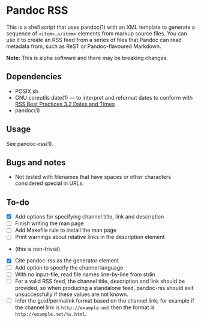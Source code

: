 # Pandoc RSS

This is a shell script that uses pandoc(1) with an XML template to
generate a sequence of `<item>…</item>` elements from markup source
files. You can use it to create an RSS feed from a series of files that
Pandoc can read metadata from, such as ReST or Pandoc-flavoured
Markdown.

**Note:** This is alpha software and there may be breaking changes.

## Dependencies

  - POSIX sh
  - GNU coreutils date(1) — to interpret and reformat dates to conform with
    [RSS Best Practices 3.2 Dates and Times](https://www.rssboard.org/rss-profile#data-types-datetime)
  - pandoc(1)

## Usage

See pandoc-rss(1).

## Bugs and notes

  - Not tested with filenames that have spaces or other characters
    considered special in URLs.

## To-do

  - [x] Add options for specifying channel title, link and description
  - [ ] Finish writing the man page
  - [ ] Add Makefile rule to install the man page
  - [ ] Print warnings about relative links in the description element
  - (this is non-trivial)
  - [x] Cite pandoc-rss as the generator element
  - [ ] Add option to specify the channel language
  - [ ] With no input-file, read file names line-by-line from stdin
  - [ ] For a valid RSS feed, the channel title, description and link
    should be provided, so when producing a standalone feed,
    pandoc-rss should exit unsuccessfully if these values are not
    known.
  - [ ] Infer the guid/permalink format based on the channel link; for
    example if the channel link is `http://example.net` then the
    format is `http://example.net/%s.html`.
